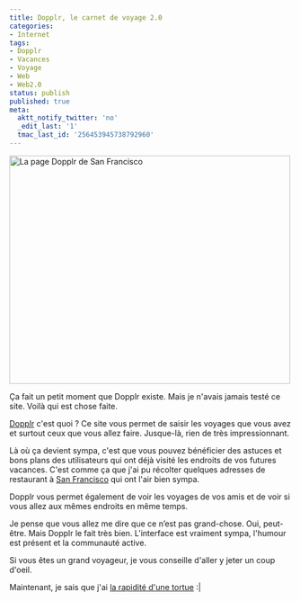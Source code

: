 ```yaml
---
title: Dopplr, le carnet de voyage 2.0
categories:
- Internet
tags:
- Dopplr
- Vacances
- Voyage
- Web
- Web2.0
status: publish
published: true
meta:
  aktt_notify_twitter: 'no'
  _edit_last: '1'
  tmac_last_id: '256453945738792960'
---
```

<img class="alignnone size-medium wp-image-1164" title="La page Dopplr de San Francisco" src="https://dlgjp9x71cipk.cloudfront.net/2009/05/dopplr-500x406.png" alt="La page Dopplr de San Francisco" width="500" height="406" />

Ça fait un petit moment que Dopplr existe. Mais je n'avais jamais testé ce site. Voilà qui est chose faite.

<a title="Le site dopplr" href="https://www.dopplr.com/">Dopplr</a> c'est quoi ?
Ce site vous permet de saisir les voyages que vous avez et surtout ceux que vous allez faire. Jusque-là, rien de très impressionnant.

Là où ça devient sympa, c'est que vous pouvez bénéficier des astuces et bons plans des utilisateurs qui ont déjà visité les endroits de vos futures vacances. C'est comme ça que j'ai pu récolter quelques adresses de restaurant à <a title="La Dopplr de San Francisco" href="https://www.dopplr.com/place/us/ca/san-francisco">San Francisco</a> qui ont l'air bien sympa.

Dopplr vous permet également de voir les voyages de vos amis et de voir si vous allez aux mêmes endroits en même temps.

Je pense que vous allez me dire que ce n’est pas grand-chose. Oui, peut-être. Mais Dopplr le fait très bien. L'interface est vraiment sympa, l'humour est présent et la communauté active.

Si vous êtes un grand voyageur, je vous conseille d'aller y jeter un coup d'oeil.

Maintenant, je sais que j'ai <a title="Mon compte Dopplr" href="https://www.dopplr.com/traveller/alienlebarge/">la rapidité d'une tortue</a> :|
